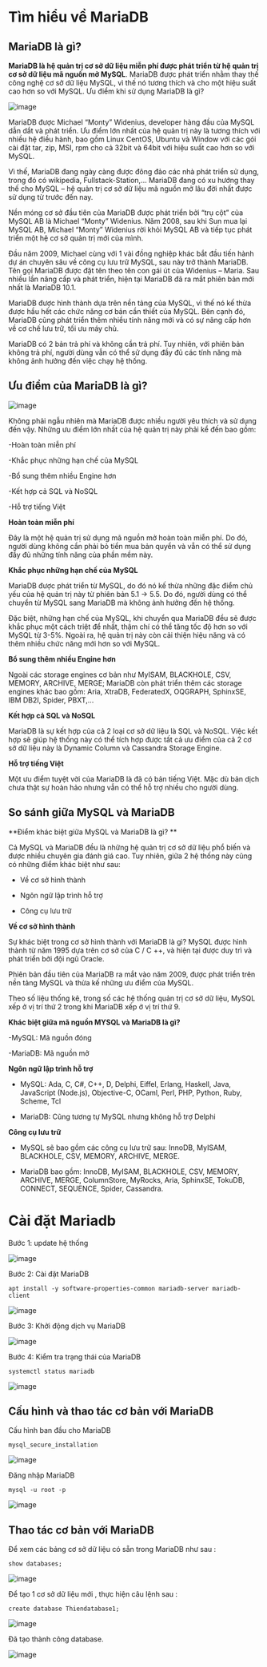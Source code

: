 # Tìm hiểu về MariaDB

## MariaDB là gì?

**MariaDB là hệ quản trị cơ sở dữ liệu miễn phí được phát triển từ hệ quản trị cơ sở dữ liệu mã nguồn mở MySQL**. MariaDB được phát triển nhằm thay thế công nghệ cơ sở dữ liệu MySQL, vì thế nó tương thích và cho một hiệu suất cao hơn so với MySQL. Ưu điểm khi sử dụng MariaDB là gì?

![image](https://user-images.githubusercontent.com/62273292/160368019-16268d64-3641-4592-9a6f-8276fad69269.png)

MariaDB được Michael “Monty” Widenius, developer hàng đầu của MySQL dẫn dắt và phát triển. Ưu điểm lớn nhất của hệ quản trị này là tương thích với nhiều hệ điều hành, bao gồm Linux CentOS, Ubuntu và Window với các gói cài đặt tar, zip, MSI, rpm cho cả 32bit và 64bit với hiệu suất cao hơn so với MySQL. 

Vì thế, MariaDB đang ngày càng được đông đảo các nhà phát triển sử dụng, trong đó có wikipedia, Fullstack-Station,… MariaDB đang có xu hướng thay thế cho MySQL – hệ quản trị cơ sở dữ liệu mã nguồn mở lâu đời nhất được sử dụng từ trước đến nay.

Nền móng cơ sở đầu tiên của MariaDB được phát triển bởi “trụ cột” của MySQL AB là Michael “Monty” Widenius. Năm 2008, sau khi Sun mua lại MySQL AB, Michael “Monty” Widenius rời khỏi MySQL AB và tiếp tục phát triển một hệ cơ sở quản trị mới của mình.

Đầu năm 2009, Michael cùng với 1 vài đồng nghiệp khác bắt đầu tiến hành dự án chuyên sâu về công cụ lưu trữ MySQL, sau này trở thành MariaDB. Tên gọi MariaDB được đặt tên theo tên con gái út của Widenius – Maria. Sau nhiều lần nâng cấp và phát triển, hiện tại MariaDB đã ra mắt phiên bản mới nhất là MariaDB 10.1.

MariaDB được hình thành dựa trên nền tảng của MySQL, vì thế nó kế thừa được hầu hết các chức năng cơ bản cần thiết của MySQL. Bên cạnh đó, MariaDB cũng phát triển thêm nhiều tính năng mới và có sự nâng cấp hơn về cơ chế lưu trữ, tối ưu máy chủ.

MariaDB có 2 bản trả phí và không cần trả phí. Tuy nhiên, với phiên bản không trả phí, người dùng vẫn có thể sử dụng đầy đủ các tính năng mà không ảnh hưởng đến việc chạy hệ thống.

## Ưu điểm của MariaDB là gì?

![image](https://user-images.githubusercontent.com/62273292/160370307-7db726e3-f787-4740-8602-15ec130768db.png)


Không phải ngẫu nhiên mà MariaDB được nhiều người yêu thích và sử dụng đến vậy. Những ưu điểm lớn nhất của hệ quản trị này phải kể đến bao gồm:

-Hoàn toàn miễn phí

-Khắc phục những hạn chế của MySQL

-Bổ sung thêm nhiều Engine hơn

-Kết hợp cả SQL và NoSQL

-Hỗ trợ tiếng Việt

**Hoàn toàn miễn phí**

Đây là một hệ quản trị sử dụng mã nguồn mở hoàn toàn miễn phí. Do đó, người dùng không cần phải bỏ tiền mua bản quyền và vẫn có thể sử dụng đầy đủ những tính năng của phần mềm này.

**Khắc phục những hạn chế của MySQL**

MariaDB được phát triển từ MySQL, do đó nó kế thừa những đặc điểm chủ yếu của hệ quản trị này từ phiên bản 5.1 -> 5.5. Do đó, người dùng có thể chuyển từ MySQL sang MariaDB mà không ảnh hưởng đến hệ thống. 

Đặc biệt, những hạn chế của MySQL, khi chuyển qua MariaDB đều sẽ được khắc phục một cách triệt để nhất, thậm chí có thể tăng tốc độ hơn so với MySQL từ 3-5%. Ngoài ra, hệ quản trị này còn cải thiện hiệu năng và có thêm nhiều chức năng mới hơn so với MySQL.

**Bổ sung thêm nhiều Engine hơn**

Ngoài các storage engines cơ bản như MyISAM, BLACKHOLE, CSV, MEMORY, ARCHIVE, MERGE; MariaDB còn phát triển thêm các storage engines khác bao gồm: Aria, XtraDB, FederatedX, OQGRAPH, SphinxSE, IBM DB2I, Spider, PBXT,…

**Kết hợp cả SQL và NoSQL**

MariaDB là sự kết hợp của cả 2 loại cơ sở dữ liệu là SQL và NoSQL. Việc kết hợp sẽ giúp hệ thống này có thể tích hợp được tất cả ưu điểm của cả 2 cơ sở dữ liệu này là Dynamic Column và Cassandra Storage Engine.

**Hỗ trợ tiếng Việt**

Một ưu điểm tuyệt vời của MariaDB là đã có bản tiếng Việt. Mặc dù bản dịch chưa thật sự hoàn hảo nhưng vẫn có thể hỗ trợ nhiều cho người dùng.



## So sánh giữa MySQL và MariaDB

**Điểm khác biệt giữa MySQL và MariaDB là gì? **

Cả MySQL và MariaDB đều là những hệ quản trị cơ sở dữ liệu phổ biến và được nhiều chuyên gia đánh giá cao. Tuy nhiên, giữa 2 hệ thống này cũng có những điểm khác biệt như sau:

- Về cơ sở hình thành

- Ngôn ngữ lập trình hỗ trợ

- Công cụ lưu trữ

**Về cơ sở hình thành**

Sự khác biệt trong cơ sở hình thành với MariaDB là gì? MySQL được hình thành từ năm 1995 dựa trên cơ sở của C / C ++, và hiện tại được duy trì và phát triển bởi đội ngũ Oracle.

Phiên bản đầu tiên của MariaDB ra mắt vào năm 2009, được phát triển trên nền tảng MySQL và thừa kế những ưu điểm của MySQL.

Theo số liệu thống kê, trong số các hệ thống quản trị cơ sở dữ liệu, MySQL xếp ở vị trí thứ 2 trong khi MariaDB xếp ở vị trí thứ 9.

**Khác biệt giữa mã nguồn MYSQL và MariaDB là gì?**


-MySQL: Mã nguồn đóng

-MariaDB: Mã nguồn mở

**Ngôn ngữ lập trình hỗ trợ**

- MySQL: Ada, C, C#, C++, D, Delphi, Eiffel, Erlang, Haskell, Java, JavaScript (Node.js), Objective-C, OCaml, Perl, PHP, Python, Ruby, Scheme, Tcl

- MariaDB: Cũng tương tự MySQL nhưng không hỗ trợ Delphi

**Công cụ lưu trữ**

- MySQL sẽ bao gồm các công cụ lưu trữ sau: InnoDB, MyISAM, BLACKHOLE, CSV, MEMORY, ARCHIVE, MERGE.

- MariaDB bao gồm: InnoDB, MyISAM, BLACKHOLE, CSV, MEMORY, ARCHIVE, MERGE, ColumnStore, MyRocks, Aria, SphinxSE, TokuDB, CONNECT, SEQUENCE, Spider, Cassandra.















# Cài đặt Mariadb

Bước 1: update hệ thống 

![image](https://user-images.githubusercontent.com/62273292/160348938-8663e20e-d80e-4885-82df-2bc14337a428.png)

Bước 2: Cài đặt MariaDB

`apt install -y software-properties-common mariadb-server mariadb-client`

![image](https://user-images.githubusercontent.com/62273292/160349325-f6ea7a7c-9cbd-47f9-844e-1b044d456a78.png)


Bước 3: Khởi động dịch vụ MariaDB

![image](https://user-images.githubusercontent.com/62273292/160349505-243b27e2-e6e0-4764-8781-8fab3c3254d0.png)

Bước 4: Kiểm tra trạng thái của MariaDB

`systemctl status mariadb`

![image](https://user-images.githubusercontent.com/62273292/160349846-04c87961-a329-41d2-ba59-75740cd04fcf.png)


## Cấu hình và thao tác cơ bản với MariaDB

Cấu hình ban đầu cho MariaDB

`mysql_secure_installation`

![image](https://user-images.githubusercontent.com/62273292/160350778-93f60dcf-7c39-4fe0-a9bb-f4b24194ad35.png)

Đăng nhập MariaDB

`mysql -u root -p`

![image](https://user-images.githubusercontent.com/62273292/160351171-6bea6c4b-75ef-4370-9d06-eeef7d04d8dd.png)


##  Thao tác cơ bản với MariaDB

Để xem các bảng cơ sở dữ liệu có sẵn trong MariaDB như sau :

`show databases;`


![image](https://user-images.githubusercontent.com/62273292/160351829-de3c0627-482f-4a98-8933-c801f87bc999.png)


Để tạo 1 cơ sở dữ liệu mới , thực hiện câu lệnh sau :

`create database Thiendatabase1;`

![image](https://user-images.githubusercontent.com/62273292/160352206-4651a041-528e-4e10-ad53-5239c59ee309.png)

Đã tạo thành công database.

![image](https://user-images.githubusercontent.com/62273292/160353030-0f8456f5-0aaa-46fd-835f-8ba62e1f2351.png)































